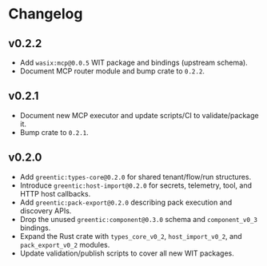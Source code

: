 # Changelog

## v0.2.2
- Add `wasix:mcp@0.0.5` WIT package and bindings (upstream schema).
- Document MCP router module and bump crate to `0.2.2`.

## v0.2.1
- Document new MCP executor and update scripts/CI to validate/package it.
- Bump crate to `0.2.1`.

## v0.2.0
- Add `greentic:types-core@0.2.0` for shared tenant/flow/run structures.
- Introduce `greentic:host-import@0.2.0` for secrets, telemetry, tool, and HTTP host callbacks.
- Add `greentic:pack-export@0.2.0` describing pack execution and discovery APIs.
- Drop the unused `greentic:component@0.3.0` schema and `component_v0_3` bindings.
- Expand the Rust crate with `types_core_v0_2`, `host_import_v0_2`, and `pack_export_v0_2` modules.
- Update validation/publish scripts to cover all new WIT packages.
